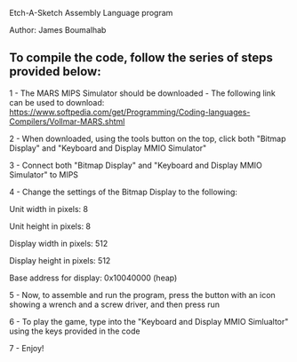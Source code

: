  Etch-A-Sketch Assembly Language program

Author: James Boumalhab

 To compile the code, follow the series of steps provided below:
 ---------------------------------------------------------------

 1 - The MARS MIPS Simulator should be downloaded - The following link can be used to download: https://www.softpedia.com/get/Programming/Coding-languages-Compilers/Vollmar-MARS.shtml

 2 - When downloaded, using the tools button on the top, click both "Bitmap Display" and "Keyboard and Display MMIO Simulator"

 3 - Connect both "Bitmap Display" and "Keyboard and Display MMIO Simulator" to MIPS

 4 - Change the settings of the Bitmap Display to the following:

 Unit width in pixels: 8

 Unit height in pixels: 8
 
 Display width in pixels: 512
 
 Display height in pixels: 512
 
 Base address for display: 0x10040000 (heap)


 5 - Now, to assemble and run the program, press the button with an icon showing a wrench and a screw driver, and then press run


 6 - To play the game, type into the "Keyboard and Display MMIO Simlualtor" using the keys provided in the code

 7 - Enjoy!


